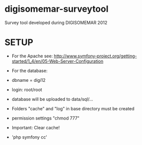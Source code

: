 digisomemar-surveytool
======================

Survey tool developed during DIGISOMEMAR 2012

SETUP
=====

* For the Apache see: http://www.symfony-project.org/getting-started/1_4/en/05-Web-Server-Configuration

* For the database:
 * dbname = digi12
 * login: root/root
 * database will be uploaded to data/sql/...
 
* Folders "cache" and "log" in base directory must be created
 * permission settings "chmod 777"

* Important: Clear cache!
 * 'php symfony cc'
